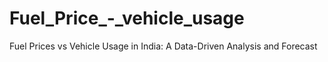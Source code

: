 # Fuel_Price_-_vehicle_usage
Fuel Prices vs Vehicle Usage in India: A Data-Driven Analysis and Forecast
